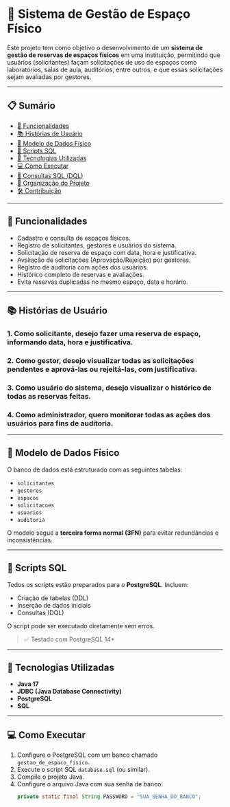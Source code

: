 # 📌 Sistema de Gestão de Espaço Físico

Este projeto tem como objetivo o desenvolvimento de um **sistema de gestão de reservas de espaços físicos** em uma instituição, permitindo que usuários (solicitantes) façam solicitações de uso de espaços como laboratórios, salas de aula, auditórios, entre outros, e que essas solicitações sejam avaliadas por gestores.

---

## 📋 Sumário

- [🚀 Funcionalidades](#-funcionalidades)
- [📚 Histórias de Usuário](#-histórias-de-usuário)
- [🧱 Modelo de Dados Físico](#-modelo-de-dados-físico)
- [💾 Scripts SQL](#-scripts-sql)
- [🔧 Tecnologias Utilizadas](#-tecnologias-utilizadas)
- [💻 Como Executar](#-como-executar)
- [📎 Consultas SQL (DQL)](#-consultas-sql-dql)
- [📂 Organização do Projeto](#-organização-do-projeto)
- [🛠️ Contribuição](#️-contribuição)

---

## 🚀 Funcionalidades

- Cadastro e consulta de espaços físicos.
- Registro de solicitantes, gestores e usuários do sistema.
- Solicitação de reserva de espaço com data, hora e justificativa.
- Avaliação de solicitações (Aprovação/Rejeição) por gestores.
- Registro de auditoria com ações dos usuários.
- Histórico completo de reservas e avaliações.
- Evita reservas duplicadas no mesmo espaço, data e horário.

---

## 📚 Histórias de Usuário

### 1. Como **solicitante**, desejo fazer uma reserva de espaço, informando data, hora e justificativa.

### 2. Como **gestor**, desejo visualizar todas as solicitações pendentes e aprová-las ou rejeitá-las, com justificativa.

### 3. Como **usuário do sistema**, desejo visualizar o histórico de todas as reservas feitas.

### 4. Como **administrador**, quero monitorar todas as ações dos usuários para fins de auditoria.

---

## 🧱 Modelo de Dados Físico

O banco de dados está estruturado com as seguintes tabelas:

- `solicitantes`
- `gestores`
- `espacos`
- `solicitacoes`
- `usuarios`
- `auditoria`

O modelo segue a **terceira forma normal (3FN)** para evitar redundâncias e inconsistências.

---

## 💾 Scripts SQL

Todos os scripts estão preparados para o **PostgreSQL**. Incluem:

- Criação de tabelas (DDL)
- Inserção de dados iniciais
- Consultas (DQL)

O script pode ser executado diretamente sem erros.

> ✅ Testado com PostgreSQL 14+

---

## 🔧 Tecnologias Utilizadas

- **Java 17**
- **JDBC (Java Database Connectivity)**
- **PostgreSQL**
- **SQL**

---

## 💻 Como Executar

1. Configure o PostgreSQL com um banco chamado `gestao_de_espaco_fisico`.
2. Execute o script SQL `database.sql` (ou similar).
3. Compile o projeto Java.
4. Configure o arquivo Java com sua senha de banco:
   ```java
   private static final String PASSWORD = "SUA_SENHA_DO_BANCO";
